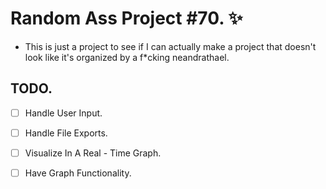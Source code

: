 
# Random Ass Project #70. ✨

- This is just a project to see if I can actually make a project that doesn't look like it's organized by a f*cking neandrathael. 

## TODO.


- [ ] Handle User Input.
- [ ] Handle File Exports.
- [ ] Visualize In A Real - Time Graph.
- [ ] Have Graph Functionality.

